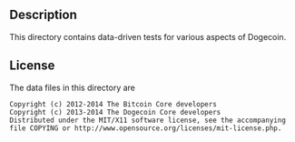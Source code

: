 Description
------------

This directory contains data-driven tests for various aspects of Dogecoin.

License
--------

The data files in this directory are

    Copyright (c) 2012-2014 The Bitcoin Core developers
    Copyright (c) 2013-2014 The Dogecoin Core developers
    Distributed under the MIT/X11 software license, see the accompanying
    file COPYING or http://www.opensource.org/licenses/mit-license.php.

